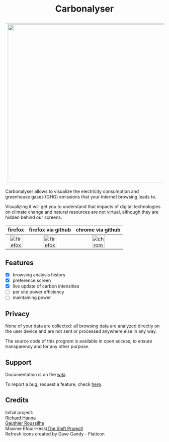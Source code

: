 # <p align="center">Carbonalyser</p>


|     <img src="https://user-images.githubusercontent.com/97546053/156412348-c4f6eafc-626b-4f62-8f33-c496f4d767d2.png" width="500px" />         |        <img src="https://user-images.githubusercontent.com/97546053/156412354-92ae4c36-8b3a-4744-82c9-8b73fbfa0a6a.png" width="500px" />         |
|--------------|-----------------|


Carbonalyser allows to visualize the electricity consumption and greenhouse gases (GHG) emissions that your Internet browsing leads to.<br />

Visualizing it will get you to understand that impacts of digital technologies on climate change and natural resources are not virtual, although they are hidden behind our screens.
<br />

| firefox  | firefox via github | chrome via github                 |
|:----------:|:------------------------:|:-------------------------:|
| [<img alt="firefox" width="40px" src="https://upload.wikimedia.org/wikipedia/commons/thumb/6/66/Firefox_logo.png/636px-Firefox_logo.png" />](https://addons.mozilla.org/fr/firefox/addon/carbonalyser/)     | [<img alt="firefox via github" width="40px" src="https://github.githubassets.com/images/modules/logos_page/GitHub-Mark.png" />](https://github.com/AAABBBCCCAAAA/Carbonalyser/releases) | [<img alt="chrome via github" src="https://upload.wikimedia.org/wikipedia/commons/thumb/e/e2/Google_Chrome_icon_%282011%29.svg/512px-Google_Chrome_icon_%282011%29.svg.png" width="40px" />](https://github.com/AAABBBCCCAAAA/Carbonalyser/wiki/Install-for-chrome---without-chrome-webstore) |

## Features
- [x] browsing analysis history
- [x] preference screen
- [x] live update of carbon intensities
- [ ] per site power efficiency
- [ ] maintaining power

## Privacy

None of your data are collected: all browsing data are analyzed directly on the user device and are not sent or processed anywhere else in any way.

The source code of this program is available in open access, to ensure transparency and for any other purpose. 

## Support

Documentation is on the [wiki](https://github.com/AAABBBCCCAAAA/Carbonalyser/wiki).

To report a bug, request a feature, check [here](https://github.com/AAABBBCCCAAAA/Carbonalyser/issues).
 
## Credits

Initial project:<br />
[Richard Hanna](https://twitter.com/richardhanna)<br />
[Gauthier Roussilhe](http://gauthierroussilhe.com)<br />
Maxime Efoui-Hess([The Shift Project](https://theshiftproject.org/en/home/))<br />
Refresh icons created by Dave Gandy - Flaticon<br />
